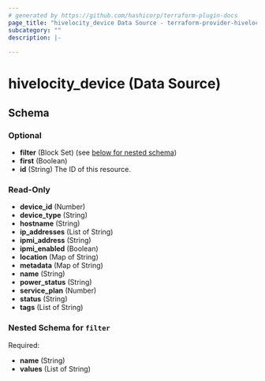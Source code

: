 ```yaml
---
# generated by https://github.com/hashicorp/terraform-plugin-docs
page_title: "hivelocity_device Data Source - terraform-provider-hivelocity"
subcategory: ""
description: |-
  
---
```


# hivelocity_device (Data Source)





<!-- schema generated by tfplugindocs -->
## Schema

### Optional

- **filter** (Block Set) (see [below for nested schema](#nestedblock--filter))
- **first** (Boolean)
- **id** (String) The ID of this resource.

### Read-Only

- **device_id** (Number)
- **device_type** (String)
- **hostname** (String)
- **ip_addresses** (List of String)
- **ipmi_address** (String)
- **ipmi_enabled** (Boolean)
- **location** (Map of String)
- **metadata** (Map of String)
- **name** (String)
- **power_status** (String)
- **service_plan** (Number)
- **status** (String)
- **tags** (List of String)

<a id="nestedblock--filter"></a>
### Nested Schema for `filter`

Required:

- **name** (String)
- **values** (List of String)


